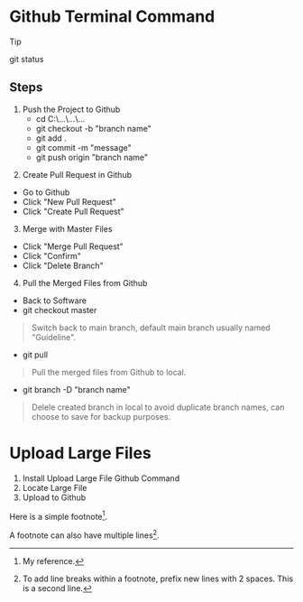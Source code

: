 # Github Terminal Command
> [!TIP]
> <span title="Check tracked or untracked project files and the changes.">git status</span> 

## Steps
1. Push the Project to Github
    -   <span title="Locate to destination file path.">cd C:\\...\\...\\...</span> 
    -   <span title="Create new branch and switch targeted path to created branch.">git checkout -b "branch name"</span>
    - <span title="Select all files in the project folder.">git add . </span>
    - <span title="Add command on the changed files.">git commit -m "message"</span>  
    - <span title="Push changes files to created branch in Github.">git push origin "branch name"</span>

2) Create Pull Request in Github 
  - Go to Github 
  - Click "New Pull Request" 
  - Click "Create Pull Request" 

3) Merge with Master Files
  - <span title="Merge master file with current changes.">Click "Merge Pull Request"</span>
  - Click "Confirm"                            
  - <span title="Optional: Delete to avoid duplicate branch name, or can choose to save for backup purpose.">Click "Delete Branch"</span>

4) Pull the Merged Files from Github 
- Back to Software 
- git checkout master
> Switch back to main branch, default main branch usually named "Guideline".
- git pull                                 
> Pull the merged files from Github to local. 
- git branch -D "branch name"
> Delele created branch in local to avoid duplicate branch names, can choose to save for backup purposes. 

# Upload Large Files 
1) Install Upload Large File Github Command
2) Locate Large File
3) Upload to Github

Here is a simple footnote[^1].

A footnote can also have multiple lines[^2].

[^1]: My reference.
[^2]: To add line breaks within a footnote, prefix new lines with 2 spaces.
  This is a second line.
